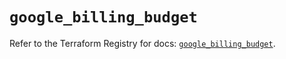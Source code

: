 # `google_billing_budget`

Refer to the Terraform Registry for docs: [`google_billing_budget`](https://registry.terraform.io/providers/hashicorp/google/6.47.0/docs/resources/billing_budget).
